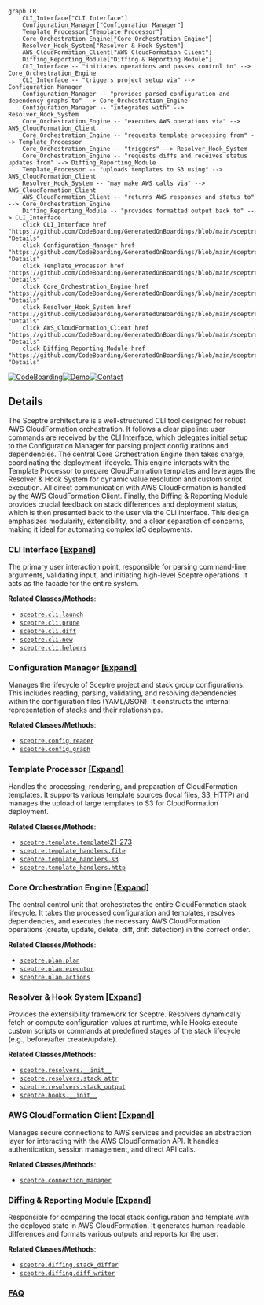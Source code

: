 ```mermaid
graph LR
    CLI_Interface["CLI Interface"]
    Configuration_Manager["Configuration Manager"]
    Template_Processor["Template Processor"]
    Core_Orchestration_Engine["Core Orchestration Engine"]
    Resolver_Hook_System["Resolver & Hook System"]
    AWS_CloudFormation_Client["AWS CloudFormation Client"]
    Diffing_Reporting_Module["Diffing & Reporting Module"]
    CLI_Interface -- "initiates operations and passes control to" --> Core_Orchestration_Engine
    CLI_Interface -- "triggers project setup via" --> Configuration_Manager
    Configuration_Manager -- "provides parsed configuration and dependency graphs to" --> Core_Orchestration_Engine
    Configuration_Manager -- "integrates with" --> Resolver_Hook_System
    Core_Orchestration_Engine -- "executes AWS operations via" --> AWS_CloudFormation_Client
    Core_Orchestration_Engine -- "requests template processing from" --> Template_Processor
    Core_Orchestration_Engine -- "triggers" --> Resolver_Hook_System
    Core_Orchestration_Engine -- "requests diffs and receives status updates from" --> Diffing_Reporting_Module
    Template_Processor -- "uploads templates to S3 using" --> AWS_CloudFormation_Client
    Resolver_Hook_System -- "may make AWS calls via" --> AWS_CloudFormation_Client
    AWS_CloudFormation_Client -- "returns AWS responses and status to" --> Core_Orchestration_Engine
    Diffing_Reporting_Module -- "provides formatted output back to" --> CLI_Interface
    click CLI_Interface href "https://github.com/CodeBoarding/GeneratedOnBoardings/blob/main/sceptre/CLI_Interface.md" "Details"
    click Configuration_Manager href "https://github.com/CodeBoarding/GeneratedOnBoardings/blob/main/sceptre/Configuration_Manager.md" "Details"
    click Template_Processor href "https://github.com/CodeBoarding/GeneratedOnBoardings/blob/main/sceptre/Template_Processor.md" "Details"
    click Core_Orchestration_Engine href "https://github.com/CodeBoarding/GeneratedOnBoardings/blob/main/sceptre/Core_Orchestration_Engine.md" "Details"
    click Resolver_Hook_System href "https://github.com/CodeBoarding/GeneratedOnBoardings/blob/main/sceptre/Resolver_Hook_System.md" "Details"
    click AWS_CloudFormation_Client href "https://github.com/CodeBoarding/GeneratedOnBoardings/blob/main/sceptre/AWS_CloudFormation_Client.md" "Details"
    click Diffing_Reporting_Module href "https://github.com/CodeBoarding/GeneratedOnBoardings/blob/main/sceptre/Diffing_Reporting_Module.md" "Details"
```

[![CodeBoarding](https://img.shields.io/badge/Generated%20by-CodeBoarding-9cf?style=flat-square)](https://github.com/CodeBoarding/GeneratedOnBoardings)[![Demo](https://img.shields.io/badge/Try%20our-Demo-blue?style=flat-square)](https://www.codeboarding.org/demo)[![Contact](https://img.shields.io/badge/Contact%20us%20-%20contact@codeboarding.org-lightgrey?style=flat-square)](mailto:contact@codeboarding.org)

## Details

The Sceptre architecture is a well-structured CLI tool designed for robust AWS CloudFormation orchestration. It follows a clear pipeline: user commands are received by the CLI Interface, which delegates initial setup to the Configuration Manager for parsing project configurations and dependencies. The central Core Orchestration Engine then takes charge, coordinating the deployment lifecycle. This engine interacts with the Template Processor to prepare CloudFormation templates and leverages the Resolver & Hook System for dynamic value resolution and custom script execution. All direct communication with AWS CloudFormation is handled by the AWS CloudFormation Client. Finally, the Diffing & Reporting Module provides crucial feedback on stack differences and deployment status, which is then presented back to the user via the CLI Interface. This design emphasizes modularity, extensibility, and a clear separation of concerns, making it ideal for automating complex IaC deployments.

### CLI Interface [[Expand]](./CLI_Interface.md)
The primary user interaction point, responsible for parsing command-line arguments, validating input, and initiating high-level Sceptre operations. It acts as the facade for the entire system.


**Related Classes/Methods**:

- <a href="https://github.com/Sceptre/sceptre/blob/master/sceptre/cli/launch.py" target="_blank" rel="noopener noreferrer">`sceptre.cli.launch`</a>
- <a href="https://github.com/Sceptre/sceptre/blob/master/sceptre/cli/prune.py" target="_blank" rel="noopener noreferrer">`sceptre.cli.prune`</a>
- <a href="https://github.com/Sceptre/sceptre/blob/master/sceptre/cli/diff.py" target="_blank" rel="noopener noreferrer">`sceptre.cli.diff`</a>
- <a href="https://github.com/Sceptre/sceptre/blob/master/sceptre/cli/new.py" target="_blank" rel="noopener noreferrer">`sceptre.cli.new`</a>
- <a href="https://github.com/Sceptre/sceptre/blob/master/sceptre/cli/helpers.py" target="_blank" rel="noopener noreferrer">`sceptre.cli.helpers`</a>


### Configuration Manager [[Expand]](./Configuration_Manager.md)
Manages the lifecycle of Sceptre project and stack group configurations. This includes reading, parsing, validating, and resolving dependencies within the configuration files (YAML/JSON). It constructs the internal representation of stacks and their relationships.


**Related Classes/Methods**:

- <a href="https://github.com/Sceptre/sceptre/blob/master/sceptre/config/reader.py" target="_blank" rel="noopener noreferrer">`sceptre.config.reader`</a>
- <a href="https://github.com/Sceptre/sceptre/blob/master/sceptre/config/graph.py" target="_blank" rel="noopener noreferrer">`sceptre.config.graph`</a>


### Template Processor [[Expand]](./Template_Processor.md)
Handles the processing, rendering, and preparation of CloudFormation templates. It supports various template sources (local files, S3, HTTP) and manages the upload of large templates to S3 for CloudFormation deployment.


**Related Classes/Methods**:

- <a href="https://github.com/Sceptre/sceptre/blob/master/sceptre/template.py#L21-L273" target="_blank" rel="noopener noreferrer">`sceptre.template.template`:21-273</a>
- <a href="https://github.com/Sceptre/sceptre/blob/master/sceptre/template_handlers/file.py" target="_blank" rel="noopener noreferrer">`sceptre.template_handlers.file`</a>
- <a href="https://github.com/Sceptre/sceptre/blob/master/sceptre/template_handlers/s3.py" target="_blank" rel="noopener noreferrer">`sceptre.template_handlers.s3`</a>
- <a href="https://github.com/Sceptre/sceptre/blob/master/sceptre/template_handlers/http.py" target="_blank" rel="noopener noreferrer">`sceptre.template_handlers.http`</a>


### Core Orchestration Engine [[Expand]](./Core_Orchestration_Engine.md)
The central control unit that orchestrates the entire CloudFormation stack lifecycle. It takes the processed configuration and templates, resolves dependencies, and executes the necessary AWS CloudFormation operations (create, update, delete, diff, drift detection) in the correct order.


**Related Classes/Methods**:

- <a href="https://github.com/Sceptre/sceptre/blob/master/sceptre/plan/plan.py" target="_blank" rel="noopener noreferrer">`sceptre.plan.plan`</a>
- <a href="https://github.com/Sceptre/sceptre/blob/master/sceptre/plan/executor.py" target="_blank" rel="noopener noreferrer">`sceptre.plan.executor`</a>
- <a href="https://github.com/Sceptre/sceptre/blob/master/sceptre/plan/actions.py" target="_blank" rel="noopener noreferrer">`sceptre.plan.actions`</a>


### Resolver & Hook System [[Expand]](./Resolver_Hook_System.md)
Provides the extensibility framework for Sceptre. Resolvers dynamically fetch or compute configuration values at runtime, while Hooks execute custom scripts or commands at predefined stages of the stack lifecycle (e.g., before/after create/update).


**Related Classes/Methods**:

- <a href="https://github.com/Sceptre/sceptre/blob/master/sceptre/resolvers/__init__.py" target="_blank" rel="noopener noreferrer">`sceptre.resolvers.__init__`</a>
- <a href="https://github.com/Sceptre/sceptre/blob/master/sceptre/resolvers/stack_attr.py" target="_blank" rel="noopener noreferrer">`sceptre.resolvers.stack_attr`</a>
- <a href="https://github.com/Sceptre/sceptre/blob/master/sceptre/resolvers/stack_output.py" target="_blank" rel="noopener noreferrer">`sceptre.resolvers.stack_output`</a>
- <a href="https://github.com/Sceptre/sceptre/blob/master/sceptre/hooks/__init__.py" target="_blank" rel="noopener noreferrer">`sceptre.hooks.__init__`</a>


### AWS CloudFormation Client [[Expand]](./AWS_CloudFormation_Client.md)
Manages secure connections to AWS services and provides an abstraction layer for interacting with the AWS CloudFormation API. It handles authentication, session management, and direct API calls.


**Related Classes/Methods**:

- <a href="https://github.com/Sceptre/sceptre/blob/master/sceptre/connection_manager.py" target="_blank" rel="noopener noreferrer">`sceptre.connection_manager`</a>


### Diffing & Reporting Module [[Expand]](./Diffing_Reporting_Module.md)
Responsible for comparing the local stack configuration and template with the deployed state in AWS CloudFormation. It generates human-readable differences and formats various outputs and reports for the user.


**Related Classes/Methods**:

- <a href="https://github.com/Sceptre/sceptre/blob/master/sceptre/diffing/stack_differ.py" target="_blank" rel="noopener noreferrer">`sceptre.diffing.stack_differ`</a>
- <a href="https://github.com/Sceptre/sceptre/blob/master/sceptre/diffing/diff_writer.py" target="_blank" rel="noopener noreferrer">`sceptre.diffing.diff_writer`</a>




### [FAQ](https://github.com/CodeBoarding/GeneratedOnBoardings/tree/main?tab=readme-ov-file#faq)